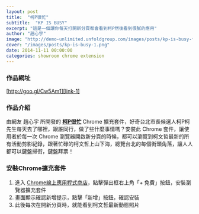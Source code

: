 ```yaml
---
layout: post
title:  "柯P很忙"
subtitle:  "KP IS BUSY"
excerpt: "這是一個讓你每天打開新分頁都會看到柯P然後看到很膩的應用"
author: "趙心宇"
image: "http://demo-unlimited.unfoldgroup.com/images/posts/kp-is-busy-fb.png"
cover: "/images/posts/kp-is-busy-1.png"
date: 2014-11-11 00:00:00
categories: showroom chrome extension
---
```


[link-1]: http://goo.gl/Cw5Am1

### 作品網址
[http://goo.gl/Cw5Am1][link-1]

### 作品介紹
由網友 趙心宇 所開發的 <strong>[柯P很忙][link-1]</strong> Chrome 擴充套件，好奇台北市長候選人柯P柯先生每天去了哪裡，跟誰同行，做了些什麼事情嗎？安裝此 Chrome 套件，讓使用者於每一次 Chrome 瀏覽器開啟新分頁的時候，都可以瀏覽到柯文哲最新的所有活動剪影紀錄，跟著忙碌的柯文哲上山下海，總覽台北的每個街頭角落，讓人人都可以鍵盤掃街，鍵盤拜票！

### 安裝Chrome擴充套件
1. 進入 [Chrome線上應用程式商店][link-1]，點擊彈出框右上角「+ 免費」按鈕，安裝瀏覽器擴充套件
2. 畫面顯示確認新增提示，點擊「新增」按鈕，確認安裝
3. 此後每次在開新分頁時，就能看到柯文哲最新動態照片
